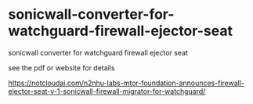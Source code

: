 # sonicwall-converter-for-watchguard-firewall-ejector-seat
sonicwall converter for watchguard firewall ejector seat

see the pdf or website for details

https://notcloudai.com/n2nhu-labs-mtor-foundation-announces-firewall-ejector-seat-v-1-sonicwall-firewall-migrator-for-watchguard/
